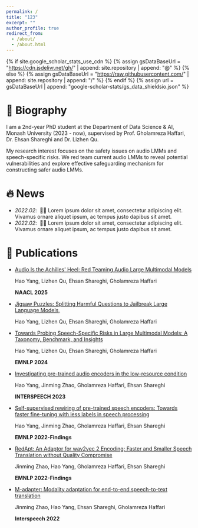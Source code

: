 ```yaml
---
permalink: /
title: "123"
excerpt: ""
author_profile: true
redirect_from: 
  - /about/
  - /about.html
---
```


{% if site.google_scholar_stats_use_cdn %}
{% assign gsDataBaseUrl = "https://cdn.jsdelivr.net/gh/" | append: site.repository | append: "@" %}
{% else %}
{% assign gsDataBaseUrl = "https://raw.githubusercontent.com/" | append: site.repository | append: "/" %}
{% endif %}
{% assign url = gsDataBaseUrl | append: "google-scholar-stats/gs_data_shieldsio.json" %}

<span class='anchor' id='about-me'></span>

# 📖 Biography

I am a 2nd-year PhD student at the Department of Data Science & AI, Monash University (2023 - now), supervised by Prof. Gholamreza Haffari, Dr. Ehsan Shareghi and Dr. Lizhen Qu.

My research interest focuses on the safety issues on audio LMMs and speech-specific risks. We red team current audio LMMs to reveal potential vulnerabilities and explore effective safeguarding mechanism for constructing safer audio LMMs.


# 🔥 News
- *2022.02*: &nbsp;🎉🎉 Lorem ipsum dolor sit amet, consectetur adipiscing elit. Vivamus ornare aliquet ipsum, ac tempus justo dapibus sit amet. 
- *2022.02*: &nbsp;🎉🎉 Lorem ipsum dolor sit amet, consectetur adipiscing elit. Vivamus ornare aliquet ipsum, ac tempus justo dapibus sit amet. 

# 📝 Publications 

- [Audio Is the Achilles' Heel: Red Teaming Audio Large Multimodal Models](https://arxiv.org/pdf/2410.23861)

  Hao Yang, Lizhen Qu, Ehsan Shareghi, Gholamreza Haffari
  
  **NAACL 2025**

- [Jigsaw Puzzles: Splitting Harmful Questions to Jailbreak Large Language Models](https://arxiv.org/pdf/2410.11459),

  Hao Yang, Lizhen Qu, Ehsan Shareghi, Gholamreza Haffari

- [Towards Probing Speech-Specific Risks in Large Multimodal Models: A Taxonomy, Benchmark, and Insights](https://arxiv.org/pdf/2406.17430)

  Hao Yang, Lizhen Qu, Ehsan Shareghi, Gholamreza Haffari
  
  **EMNLP 2024**

- [Investigating pre-trained audio encoders in the low-resource condition](https://arxiv.org/pdf/2305.17733)

  Hao Yang, Jinming Zhao, Gholamreza Haffari, Ehsan Shareghi
  
  **INTERSPEECH 2023**

- [Self-supervised rewiring of pre-trained speech encoders: Towards faster fine-tuning with less labels in speech processing](https://arxiv.org/pdf/2210.13030)

  Hao Yang, Jinming Zhao, Gholamreza Haffari, Ehsan Shareghi
  
  **EMNLP 2022-Findings**

- [RedApt: An Adaptor for wav2vec 2 Encoding: Faster and Smaller Speech Translation without Quality Compromise](https://arxiv.org/pdf/2210.08475)

  Jinming Zhao, Hao Yang, Gholamreza Haffari, Ehsan Shareghi
  
  **EMNLP 2022-Findings**

- [M-adapter: Modality adaptation for end-to-end speech-to-text translation](https://arxiv.org/pdf/2207.00952)

  Jinming Zhao, Hao Yang, Ehsan Shareghi, Gholamreza Haffari
  
  **Interspeech 2022**

